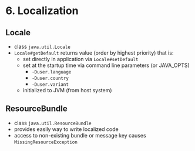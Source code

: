# 6. Localization #

## Locale ##
* class `java.util.Locale`
* `Locale#getDefault` returns value (order by highest priority) that is:
  * set directly in application via `Locale#setDefault`
  * set at the startup time via command line parameters (or JAVA_OPTS)
    * `-Duser.language` 
    * `-Duser.country` 
    * `-Duser.variant`
  * initialized to JVM (from host system)

## ResourceBundle ##
* class `java.util.ResourceBundle`
* provides easily way to write localized code
* access to non-existing bundle or message key causes `MissingResourceException`